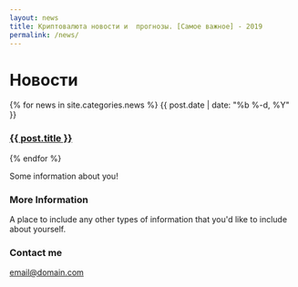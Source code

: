 ```yaml
---
layout: news
title: Криптовалюта новости и  прогнозы. [Самое важное] - 2019
permalink: /news/
---
```


<h1>Новости</h1>
{% for news in site.categories.news %}
    <time>{{ post.date | date: "%b %-d, %Y" }}</time>
    <h3><a href="{{ post.url | prepend: site.baseurl }}">{{ post.title }}</a></h3>
{% endfor %}



Some information about you!

### More Information

A place to include any other types of information that you'd like to include about yourself.

### Contact me

[email@domain.com](mailto:email@domain.com)
